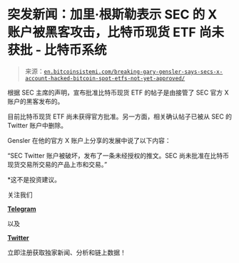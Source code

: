 <!--yml

分类：未分类

日期：2024 年 05 月 27 日 14:37:23

-->

# 突发新闻：加里·根斯勒表示 SEC 的 X 账户被黑客攻击，比特币现货 ETF 尚未获批 - 比特币系统

> 来源：[`en.bitcoinsistemi.com/breaking-gary-gensler-says-secs-x-account-hacked-bitcoin-spot-etfs-not-yet-approved/`](https://en.bitcoinsistemi.com/breaking-gary-gensler-says-secs-x-account-hacked-bitcoin-spot-etfs-not-yet-approved/)

根据 SEC 主席的声明，宣布批准比特币现货 ETF 的帖子是由接管了 SEC 官方 X 账户的黑客发布的。

目前比特币现货 ETF 尚未获得官方批准。另一方面，相关确认帖子已被从 SEC 的 Twitter 账户中删除。

Gensler 在他的官方 X 账户上分享的发展中说了以下内容：

“SEC Twitter 账户被破坏，发布了一条未经授权的推文。SEC 尚未批准在比特币现货交易所交易的产品上市和交易。”

*这不是投资建议。

关注我们

[**Telegram**](https://t.me/btcsistemien)

以及

**[Twitter](https://twitter.com/btcsistemiEN)**

立即注册获取独家新闻、分析和链上数据！
